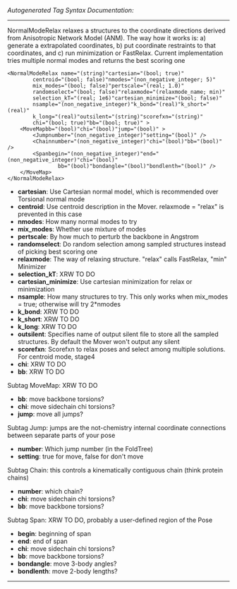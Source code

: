 _Autogenerated Tag Syntax Documentation:_

---
NormalModeRelax relaxes a structures to the coordinate directions derived from Anisotropic Network Model (ANM). The way how it works is: a) generate a extrapolated coordinates, b) put coordinate restraints to that coordinates, and c) run minimization or FastRelax. Current implementation tries multiple normal modes and returns the best scoring one

```
<NormalModeRelax name="(string)"cartesian="(bool; true)"
        centroid="(bool; false)"nmodes="(non_negative_integer; 5)"
        mix_modes="(bool; false)"pertscale="(real; 1.0)"
        randomselect="(bool; false)"relaxmode="(relaxmode_name; min)"
        selection_kT="(real; 1e6)"cartesian_minimize="(bool; false)"
        nsample="(non_negative_integer)"k_bond="(real)"k_short="(real)"
        k_long="(real)"outsilent="(string)"scorefxn="(string)"
        chi="(bool; true)"bb="(bool; true)" >
    <MoveMapbb="(bool)"chi="(bool)"jump="(bool)" >
        <Jumpnumber="(non_negative_integer)"setting="(bool)" />
        <Chainnumber="(non_negative_integer)"chi="(bool)"bb="(bool)" />
        <Spanbegin="(non_negative_integer)"end="(non_negative_integer)"chi="(bool)"
                bb="(bool)"bondangle="(bool)"bondlenth="(bool)" />
    </MoveMap>
</NormalModeRelax>
```

-   **cartesian**: Use Cartesian normal model, which is recommended over Torsional normal mode
-   **centroid**: Use centroid description in the Mover. relaxmode = "relax" is prevented in this case
-   **nmodes**: How many normal modes to try
-   **mix_modes**: Whether use mixture of modes
-   **pertscale**: By how much to perturb the backbone in Angstrom
-   **randomselect**: Do random selection among sampled structures instead of picking best scoring one
-   **relaxmode**: The way of relaxing structure. "relax" calls FastRelax, "min" Minimizer
-   **selection_kT**: XRW TO DO
-   **cartesian_minimize**: Use cartesian minimization for relax or minimization
-   **nsample**: How many structures to try. This only works when mix_modes = true; otherwise will try 2*nmodes
-   **k_bond**: XRW TO DO
-   **k_short**: XRW TO DO
-   **k_long**: XRW TO DO
-   **outsilent**: Specifies name of output silent file to store all the sampled structures. By default the Mover won't output any silent
-   **scorefxn**: Scorefxn to relax poses and select among multiple solutions. For centroid mode, stage4
-   **chi**: XRW TO DO
-   **bb**: XRW TO DO


Subtag MoveMap:   XRW TO DO

-   **bb**: move backbone torsions?
-   **chi**: move sidechain chi torsions?
-   **jump**: move all jumps?


Subtag Jump:   jumps are the not-chemistry internal coordinate connections between separate parts of your pose

-   **number**: Which jump number (in the FoldTree)
-   **setting**: true for move, false for don't move

Subtag Chain:   this controls a kinematically contiguous chain (think protein chains)

-   **number**: which chain?
-   **chi**: move sidechain chi torsions?
-   **bb**: move backbone torsions?

Subtag Span:   XRW TO DO, probably a user-defined region of the Pose

-   **begin**: beginning of span
-   **end**: end of span
-   **chi**: move sidechain chi torsions?
-   **bb**: move backbone torsions?
-   **bondangle**: move 3-body angles?
-   **bondlenth**: move 2-body lengths?

---
